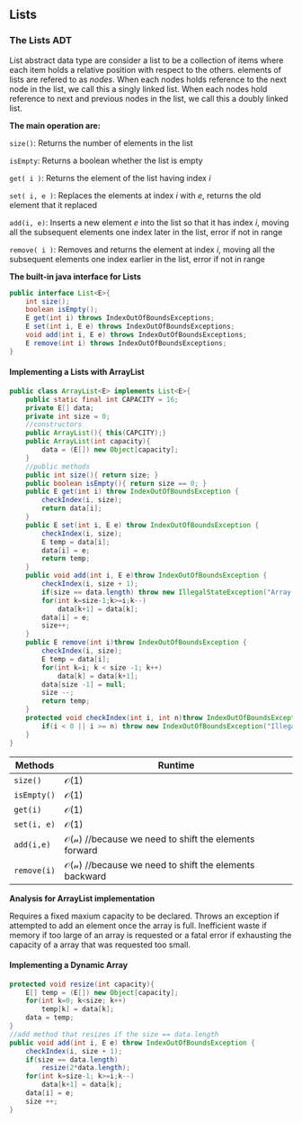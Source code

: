 ## Lists

### The Lists ADT

List abstract data type are consider a list to be a collection of items where each item holds a relative position with respect to the others. elements of lists are refered to as *nodes*. When each nodes holds reference to the next node in the list, we call this a singly linked list. When each nodes hold reference to next and previous nodes in the list, we call this a doubly linked list. 

**The main operation are:**

`size()`: Returns the number of elements in the list

`isEmpty`: Returns a boolean whether the list is empty

`get( i )`: Returns the element of the list having index *i*

`set( i, e )`: Replaces the elements at index *i* with *e*, returns the old element that it replaced

`add(i, e)`: Inserts a new element *e* into the list so that it has index *i*, moving all the subsequent elements one index later in the list, error if not in range

`remove( i )`: Removes and returns the element at index *i*, moving all the subsequent elements one index earlier in the list, error if not in range 

**The built-in java interface for Lists**

```java
public interface List<E>{
    int size();
    boolean isEmpty();
    E get(int i) throws IndexOutOfBoundsExceptions;
    E set(int i, E e) throws IndexOutOfBoundsExceptions;
    void add(int i, E e) throws IndexOutOfBoundsExceptions;
    E remove(int i) throws IndexOutOfBoundsExceptions;
}
```

#### Implementing a Lists with ArrayList

```java
public class ArrayList<E> implements List<E>{
    public static final int CAPACITY = 16;
    private E[] data;
    private int size = 0;
    //constructors 
    public ArrayList(){ this(CAPCITY);}
    public ArrayList(int capacity){
        data = (E[]) new Object[capacity];
    }
    //public methods
    public int size(){ return size; }
    public boolean isEmpty(){ return size == 0; }
    public E get(int i) throw IndexOutOfBoundsException {
        checkIndex(i, size);
        return data[i];
    }
    public E set(int i, E e) throw IndexOutOfBoundsException {
        checkIndex(i, size);
        E temp = data[i];
        data[i] = e;
        return temp;
    }
    public void add(int i, E e)throw IndexOutOfBoundsException {
        checkIndex(i, size + 1);
        if(size == data.length) throw new IllegalStateException("Array is Full");
        for(int k=size-1;k>=i;k--)
            data[k+1] = data[k];
        data[i] = e;
        size++;
    }
    public E remove(int i)throw IndexOutOfBoundsException {
        checkIndex(i, size);
        E temp = data[i];
        for(int k=i; k < size -1; k++)
            data[k] = data[k+1];
        data[size -1] = null;
        size --;
        return temp;
    }
    protected void checkIndex(int i, int n)throw IndexOutOfBoundsException{
        if(i < 0 || i >= n) throw new IndexOutOfBoundsException("Illegal index: "+i)
    }
}
```

| Methods  | Runtime          |
| -------- | ---------------- |
| `size()` | $\mathcal{O(1)}$ |
| `isEmpty()`| $\mathcal{O(1)}$|
| `get(i)`| $\mathcal{O(1)}$   |
| `set(i, e)` | $\mathcal{O(1)}$ |
| `add(i,e)`   | $\mathcal{O(n)}$ //because we need to shift the elements forward |
| `remove(i)` | $\mathcal{O(n)}$ //because we need to shift the elements backward |

**Analysis for ArrayList implementation**

Requires a fixed maxium capacity to be declared. Throws an exception if attempted to add an element once the array is full. Inefficient waste if memory if too large of an array is requested or a fatal error if exhausting the capacity of a array that was requested too small. 

#### Implementing a Dynamic Array

```java
protected void resize(int capacity){
    E[] temp = (E[]) new Object[capacity];
    for(int k=0; k<size; k++)
        temp[k] = data[k];
    data = temp;
}
//add method that resizes if the size == data.length
public void add(int i, E e) throw IndexOutOfBoundsException {
    checkIndex(i, size + 1);
    if(size == data.length)
        resize(2*data.length);
    for(int k=size-1; k>=i;k--)
        data[k+1] = data[k];
    data[i] = e;
    size ++;
}
```

